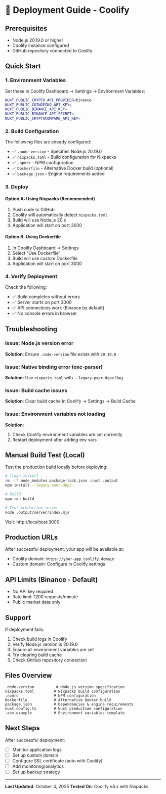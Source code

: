 # 🚀 Deployment Guide - Coolify

## Prerequisites

- Node.js 20.19.0 or higher
- Coolify instance configured
- GitHub repository connected to Coolify

## Quick Start

### 1. Environment Variables

Set these in Coolify Dashboard → Settings → Environment Variables:

```bash
NUXT_PUBLIC_CRYPTO_API_PROVIDER=binance
NUXT_PUBLIC_COINGECKO_API_KEY=
NUXT_PUBLIC_BINANCE_API_KEY=
NUXT_PUBLIC_BINANCE_API_SECRET=
NUXT_PUBLIC_CRYPTOCOMPARE_API_KEY=
```

### 2. Build Configuration

The following files are already configured:

- ✅ `.node-version` - Specifies Node.js 20.19.0
- ✅ `nixpacks.toml` - Build configuration for Nixpacks
- ✅ `.npmrc` - NPM configuration
- ✅ `Dockerfile` - Alternative Docker build (optional)
- ✅ `package.json` - Engine requirements added

### 3. Deploy

#### Option A: Using Nixpacks (Recommended)
1. Push code to GitHub
2. Coolify will automatically detect `nixpacks.toml`
3. Build will use Node.js 20.x
4. Application will start on port 3000

#### Option B: Using Dockerfile
1. In Coolify Dashboard → Settings
2. Select "Use Dockerfile"
3. Build will use custom Dockerfile
4. Application will start on port 3000

### 4. Verify Deployment

Check the following:
- ✅ Build completes without errors
- ✅ Server starts on port 3000
- ✅ API connections work (Binance by default)
- ✅ No console errors in browser

## Troubleshooting

### Issue: Node.js version error
**Solution**: Ensure `.node-version` file exists with `20.19.0`

### Issue: Native binding error (oxc-parser)
**Solution**: Use `nixpacks.toml` with `--legacy-peer-deps` flag

### Issue: Build cache issues
**Solution**: Clear build cache in Coolify → Settings → Build Cache

### Issue: Environment variables not loading
**Solution**: 
1. Check Coolify environment variables are set correctly
2. Restart deployment after adding env vars

## Manual Build Test (Local)

Test the production build locally before deploying:

```bash
# Clean install
rm -rf node_modules package-lock.json .nuxt .output
npm install --legacy-peer-deps

# Build
npm run build

# Test production server
node .output/server/index.mjs
```

Visit: http://localhost:3000

## Production URLs

After successful deployment, your app will be available at:
- Coolify domain: `https://your-app.coolify.domain`
- Custom domain: Configure in Coolify settings

## API Limits (Binance - Default)

- No API key required
- Rate limit: 1200 requests/minute
- Public market data only

## Support

If deployment fails:
1. Check build logs in Coolify
2. Verify Node.js version is 20.19.0
3. Ensure all environment variables are set
4. Try clearing build cache
5. Check GitHub repository connection

## Files Overview

```
.node-version          # Node.js version specification
nixpacks.toml         # Nixpacks build configuration
.npmrc                # NPM configuration
Dockerfile            # Alternative Docker build
package.json          # Dependencies & engine requirements
nuxt.config.ts        # Nuxt production configuration
.env.example          # Environment variables template
```

## Next Steps

After successful deployment:
- [ ] Monitor application logs
- [ ] Set up custom domain
- [ ] Configure SSL certificate (auto with Coolify)
- [ ] Add monitoring/analytics
- [ ] Set up backup strategy

---

**Last Updated**: October 4, 2025
**Tested On**: Coolify v4.x with Nixpacks
